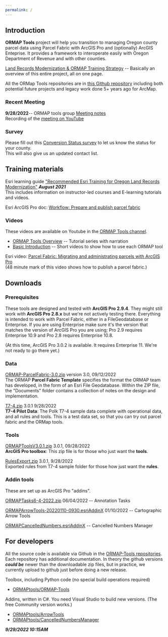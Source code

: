 ```yaml
---
permalink: /
---
```

## Introduction

**ORMAP Tools** project will help you 
transition to managing Oregon county parcel data using Parcel Fabric with ArcGIS Pro and (optionally) ArcGIS Enteprise. It provides a framework to
interoperate easily with Oregon Department of Revenue and with other counties.

[Land Records Modernization & ORMAP Training Strategy](downloads/OR_Land_Records_Strategy_Canvas_final.pdf) -- Basically an
overview of this entire project, all on one page.

All the ORMap Tools repositories are in
[this Github repository](https://github.com/ORMAPTools)
including both potential future projects and legacy work done 5+ years ago for ArcMap.

### Recent Meeting

**9/28/2022**-- ORMAP tools group [Meeting notes](downloads/)  
Recording of the [meeting on YouTube](https://youtu.be/ep14fxZrXxo)

### Survey

Please fill out this [Conversion Status survey](https://docs.google.com/forms/d/e/1FAIpQLScLnnL2K0-6XgkTuEsw7QQ-Sx-LXNLE1jY4Y5ATNiESmDRE_A/viewform?vc=0&c=0&w=1&flr=0&pli=1&fbzx=5578410564896297533")
to let us know the status for your county.  
This will also give us an updated contact list.


## Training materials

Esri learning guide ["Recommended Esri Training for Oregon Land Records Modernization"](docs/ArcGIS%20Training%20Plan%20For%20ORMAP%20for%20JS_edit.pdf) ***August 2021***  
This includes information on instructor-led courses and E-learning tutorials and videos.

Esri ArcGIS Pro doc: [Workflow: Prepare and publish parcel fabric
](https://pro.arcgis.com/en/pro-app/latest/help/data/parcel-editing/workflow-publishpf.htm)


### Videos

These videos are available on Youtube in the [ORMAP Tools channel](https://www.youtube.com/channel/UCzm6fVzsVVk8LtuvzdPRmnQ).


* [ORMAP Tools Overview](https://youtube.com/playlist?list=PLOvsczC41I8ZbmCx709fCed38b8ZU4DUf) -- Tutorial series with narration
* [Basic Introduction](https://youtube.com/playlist?list=PLOvsczC41I8Ygz1G47wEqrtdLtMXfiXzm) -- Short videos to show how to use each ORMAP tool

Esri video: [Parcel Fabric: Migrating and administrating parcels with ArcGIS Pro](https://www.esri.com/videos/watch?videoid=zvTSIHKHC54&title=parcel-fabric-migrating-and-administrating-parcels-with-arcgis-pro)  
(48 minute mark of this video shows how to publish a parcel fabric.)

## Downloads

### Prerequisites

These tools are designed and tested with **ArcGIS Pro 2.9.4**.
They might still work with **ArcGIS Pro 2.8.x** but we're not actively testing there.
Everything is intended to work with Parcel Fabric, either in a FileGeodatabase or Enterprise.
If you are using Enterprise make sure it's the version that matches the version of ArcGIS Pro you are using; Pro 2.9 requires Enterprise 10.9 and Pro 2.8 requires Enterprise 10.8.

(At this time, ArcGIS Pro 3.0.2 is available. It requires Enterprise 11. We're
not ready to go there yet.)
    
### Data

[ORMAP-ParcelFabric-3.0.zip](https://github.com/ORMAPtools/ORMAP-ParcelFabric/archive/refs/tags/3.0.zip) version 3.0, 09/12/2022  
The ORMAP **Parcel Fabric Template** specifies the format the ORMAP team
has developed, in the form of an Esri File Geodatabase. Within the ZIP file, the 
"Documents" folder contains a collection of notes on the design and implementation.

[T7-4.zip](downloads/T7-4.zip) 3.0.1 9/28/2022   
**T7-4 Pilot Data**: The Polk T7-4 sample data complete with operational data, and all rules and tools. This is a test data set, so that you can try out parcel fabric and the ORMap tools.

### Tools

[ORMAPToolsV3.0.1.zip](downloads/ORMAPToolsV3.0.1.zip) 3.0.1, 09/28/2022  
**ArcGIS Pro toolbox**:   This zip file is for those who just want the **tools**.

[RulesExport.zip](https://github.com/ORMAPtools/RuleExports/archive/refs/tags/3.0.1.zip) 3.0.1, 9/28/2022  
Exported rules from T7-4 sample folder for those how just want the **rules**.

### Addin tools

These are set up as ArcGIS Pro "addins".

[ORMAPTasks6-4-2022.zip](downloads/ORMAPTasks6-4-2022.zip) 06/04/2022 -- Annotation Tasks 

[ORMAPArrowTools-20220110-0930.esriAddinX](https://github.com/ORMAPtools/ArrowTools/raw/main/ORMAPArrowTools-20220110-0930.esriAddinX) 01/10/2022  -- Cartographic Arrow Tools

[ORMAPCancelledNumbers.esriAddinX](https://github.com/ORMAPtools/CancelledNumbersManager/raw/main/Install/ORMAPCancelledNumbers.esriAddinX) -- Cancelled Numbers Manager


## For developers

All the source code is available via Github in the [ORMAP-Tools repositories](https://github.com/ORMAPtools).
Each repository has additional documentation.
In theory the github versions ***could be*** newer than the downloadable zip files, but in practice, we currently upload to github just before doing a new release.

Toolbox, including Python code (no special build operations required)
* [ORMAPtools/ORMAP-Tools](https://github.com/ORMAPtools/ORMAP-Tools)

Addins, written in C#. You need Visual Studio to build new versions. (The free Community version works.)

* [ORMAPtools/ArrowTools](https://github.com/ORMAPtools/ArrowTools)
* [ORMAPtools/CancelledNumbersManager](https://github.com/ORMAPtools/CancelledNumbersManager)


***9/29/2022 10:15AM***
